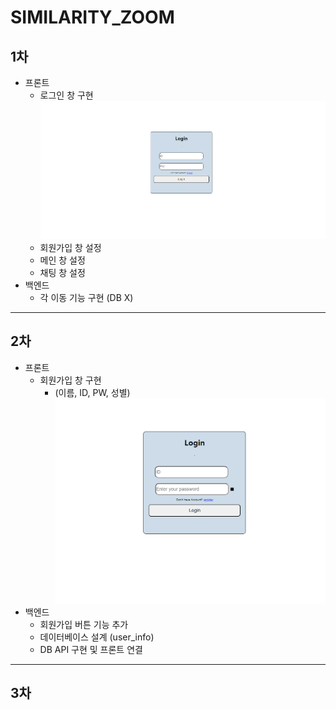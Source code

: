 # SIMILARITY_ZOOM

## 1차
- 프론트
    - 로그인 창 구현
    ![alt text](image.png)
    - 회원가입 창 설정
    - 메인 창 설정
    - 채팅 창 설정
- 백엔드
    - 각 이동 기능 구현 (DB X)

---------------------------------------------

## 2차
- 프론트 
    - 회원가입 창 구현 
        - (이름, ID, PW, 성별)
        ![alt text](image-1.png)
- 백엔드
    - 회원가입 버튼 기능 추가
    - 데이터베이스 설계 (user_info)
    - DB API 구현 및 프론트 연결

---------------------------------------------

## 3차